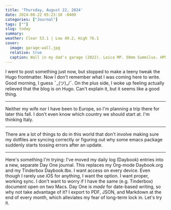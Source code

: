 ```yaml
---
title: 'Thursday, August 22, 2024'
date: 2024-08-22 05:23:18 -0400
categories: ["Journal"]
tags: [""]
slug: today
summary: 
weather: Clear 53.1 | Low 49.2, High 76.1
cover: 
  image: garage-wall.jpg
  relative: true
  caption: Wall in my dad's garage (2022). Leica MP. 50mm Summilux. HP5.
---
```


I went to post something just now, but stopped to make a teeny tweak the Hugo frontmatter. Now I don't remember what I was coming here to write. Good morning, I guess ¯\_(ツ)_/¯. On the plus side, I woke up feeling actually relieved that the blog is on Hugo. Can't explain it, but it seems like a good thing.

---

Neither my wife nor I have been to Europe, so I'm planning a trip there for later this fall. I don't even know which country we should start at. I'm thinking Italy.

---

There are a lot of things to do in this world that don't involve making sure my dotfiles are syncing correctly or figuring out why some emacs package suddenly starts tossing errors after an update.

---

Here's something I'm trying: I've moved my daily log (Daybook) entries into a new, separate Day One journal. This replaces my Org-mode Daybook.org and my Tinderbox Daybook.tbx. I want access on every device. Even though I rarely use iOS for anything, I want the option. I want proper, working sync. I don't want to worry if I have the same (e.g. Tinderbox) document open on two Macs. Day One is _made_ for date-based writing, so why not take advantage of it? I export to PDF, JSON, and Markdown at the end of every month, which alleviates my fear of long-term lock in. Let's try it.